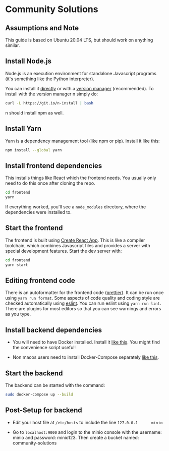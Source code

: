 # Community Solutions

## Assumptions and Note

This guide is based on Ubuntu 20.04 LTS, but should work on anything similar. 

## Install Node.js

Node.js is an execution environment for standalone Javascript programs (it's
something like the Python interpreter).

You can install it [directly](https://nodejs.org/en/download/) or with a
[version manager](https://github.com/tj/n) (recommended). To install with
the version manager n simply do:
```bash
curl -L https://git.io/n-install | bash
```
n should install npm as well.

## Install Yarn

Yarn is a dependency management tool (like npm or pip). Install it
like this:
```bash
npm install --global yarn
```

## Install frontend dependencies

This installs things like React which the frontend needs. You usually only need
to do this once after cloning the repo.

```bash
cd frontend
yarn
```

If everything worked, you'll see a `node_modules` directory, where the
dependencies were installed to.

## Start the frontend

The frontend is built using
[Create React App](https://github.com/facebook/create-react-app). This is like a
compiler toolchain, which combines Javascript files and provides a server with
special development features. Start the dev server with:

```bash
cd frontend
yarn start
```

## Editing frontend code

There is an autoformatter for the frontend code
([prettier](https://prettier.io/)). It can be run once using `yarn run format`.
Some aspects of code quality and coding style are checked automatically using 
[eslint](https://eslint.org). You can run eslint using `yarn run lint`. There are plugins
for most editors so that you can see warnings and errors as you type.

## Install backend dependencies

- You will need to have Docker installed. Install it [like this](https://docs.docker.com/engine/install/ubuntu/). You might find the convenience script useful!

- Non macos users need to install Docker-Compose separately [like this](https://docs.docker.com/compose/install/).


## Start the backend

The backend can be started with the command:
```bash
sudo docker-compose up --build
```
## Post-Setup for backend

- Edit your host file at ```/etc/hosts``` to include the line ```127.0.0.1      minio```

- Go to ```localhost:9000``` and login to the minio console with the username: minio and password: minio123. Then create a bucket named: community-solutions